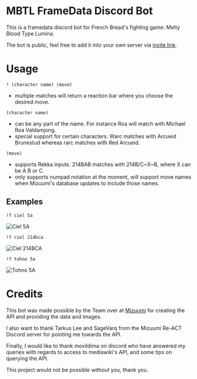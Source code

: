 # MBTL FrameData Discord Bot
This is a framedata discord bot for French Bread's fighting game: Melty Blood Type Lumina.

The bot is public, feel free to add it into your own server via [invite link](https://discord.com/api/oauth2/authorize?client_id=893058566854946836&permissions=534723820608&scope=bot).

# Usage
`! (character name) (move)`
- multiple matches will return a reaction bar where you choose the desired move.

`(character name)`
- can be any part of the name. For instance Roa will match with Michael Roa Valdamjong.
- special support for certain characters. Warc matches with Arcueid Brunestud whereas rarc matches with Red Arcueid.

`(move)`
- supports Rekka inputs. 214BAB matches with 214B/C\~X\~B, where X can be A B or C.
- only supports numpad notation at the moment, will support move names when Mizuumi's database updates to include those names.

## Examples
`!f ciel 5a`

![Ciel 5A](https://i.imgur.com/qFrmLX0.png)

`!f ciel 214bca`

![Ciel 214BCA](https://i.imgur.com/64TEzTh.png)

`!f tohno 5a`

![Tohno 5A](https://i.imgur.com/XuTsqey.png)

# Credits
This bot was made possible by the Team over at [Mizuumi](https://wiki.gbl.gg/w/Main_Page) for creating the API and providing the data and images.

I also want to thank Tarkus Lee and SageVarq from the Mizuumi Re-ACT Discord server for pointing me towards the API.

Finally, I would like to thank movildima on discord who have answered my queries with regards to access to mediawiki's API, and some tips on querying the API.

This project would not be possible without you, thank you.



